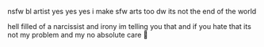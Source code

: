 nsfw bl artist yes yes yes i make sfw arts too dw its not the end of the world

hell filled of a narcissist and irony im telling you that and if you hate that its not my problem and my no absolute care 👅
